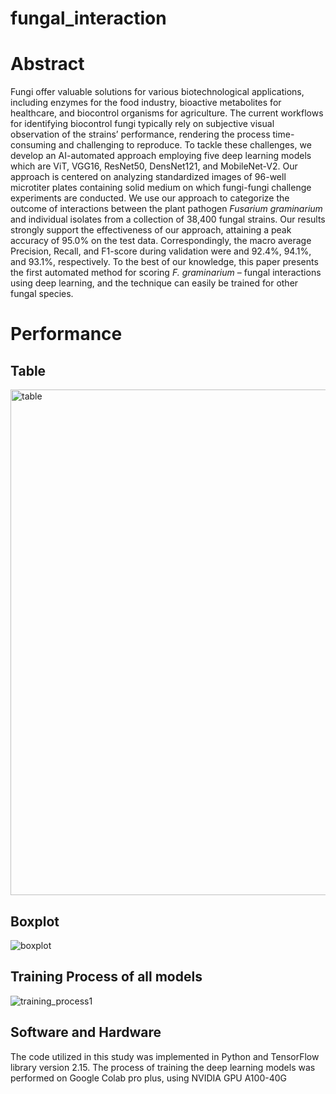 # fungal_interaction

# Abstract
Fungi offer valuable solutions for various biotechnological applications, including enzymes for the food industry, bioactive metabolites for healthcare, and biocontrol organisms for agriculture. The current workflows for identifying biocontrol fungi typically rely on subjective visual observation of the strains’ performance, rendering the process time-consuming and challenging to reproduce. To tackle these challenges, we develop an AI-automated approach employing five deep learning models which are ViT, VGG16, ResNet50, DensNet121, and MobileNet-V2. Our approach is centered on analyzing standardized images of 96-well microtiter plates containing solid medium on which fungi-fungi challenge experiments are conducted. We use our approach to categorize the outcome of interactions between the plant pathogen *Fusarium graminarium* and individual isolates from a collection of 38,400 fungal strains. Our results strongly support the effectiveness of our approach, attaining a peak accuracy of 95.0% on the test data. Correspondingly, the macro average Precision, Recall, and F1-score during validation were and 92.4%, 94.1%, and 93.1%, respectively. To the best of our knowledge, this paper presents the first automated method for scoring *F. graminarium* – fungal interactions using deep learning, and the technique can easily be trained for other fungal species.



# Performance 
## Table
<img width="809" alt="table " src="https://github.com/user-attachments/assets/4ca6da72-e8cc-40a1-a9fd-bf24f40f7a87"> 

## Boxplot
![boxplot](https://github.com/user-attachments/assets/ec9a4e21-1cff-485f-ad7f-191a257e570a)

## Training Process of all models
![training_process1](https://github.com/user-attachments/assets/3c3d4784-ca75-4b0c-93cb-3ce89b3ccbe4)


## Software and Hardware
The code utilized in this study was implemented in Python and TensorFlow library version 2.15. The process of training the deep learning models was performed on Google Colab pro plus, using NVIDIA GPU A100-40G


